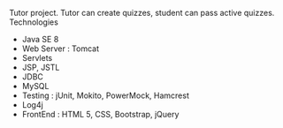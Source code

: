 Tutor project. Tutor can create quizzes, student can pass active quizzes.
Technologies
<ul>
<li> Java SE 8 </li>
<li> Web Server : Tomcat </li>
<li> Servlets </li>
<li> JSP, JSTL </li>
<li> JDBC </li>
<li> MySQL </li>
<li> Testing : jUnit, Mokito, PowerMock, Hamcrest </li>
<li> Log4j </li>
<li> FrontEnd : HTML 5, CSS, Bootstrap, jQuery </li>
</ul>
